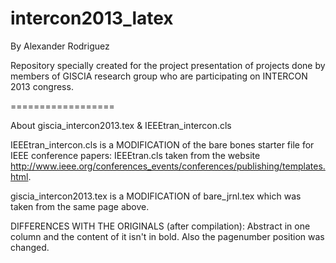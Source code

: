 intercon2013_latex
==================

By Alexander Rodriguez

Repository specially created for the project presentation of projects 
done by members of GISCIA research group who are participating on INTERCON 2013 congress.

==================

About giscia_intercon2013.tex & IEEEtran_intercon.cls

IEEEtran_intercon.cls is a MODIFICATION of the bare bones starter file for IEEE conference papers: 
IEEEtran.cls taken from the website http://www.ieee.org/conferences_events/conferences/publishing/templates.html. 

giscia_intercon2013.tex is a MODIFICATION of bare_jrnl.tex which was taken from the same page above.

DIFFERENCES WITH THE ORIGINALS (after compilation):
Abstract in one column and the content of it isn't in bold. Also the pagenumber position was changed.
